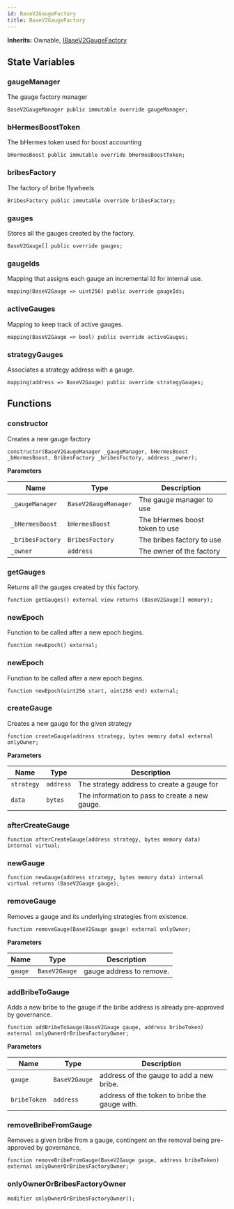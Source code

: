 ```yaml
---
id: BaseV2GaugeFactory
title: BaseV2GaugeFactory
---
```


**Inherits:**
Ownable, [IBaseV2GaugeFactory](/gauges/interfaces/IBaseV2GaugeFactory.sol/interface.IBaseV2GaugeFactory.md)


## State Variables
### gaugeManager
The gauge factory manager


```solidity
BaseV2GaugeManager public immutable override gaugeManager;
```


### bHermesBoostToken
The bHermes token used for boost accounting


```solidity
bHermesBoost public immutable override bHermesBoostToken;
```


### bribesFactory
The factory of bribe flywheels


```solidity
BribesFactory public immutable override bribesFactory;
```


### gauges
Stores all the gauges created by the factory.


```solidity
BaseV2Gauge[] public override gauges;
```


### gaugeIds
Mapping that assigns each gauge an incremental Id for internal use.


```solidity
mapping(BaseV2Gauge => uint256) public override gaugeIds;
```


### activeGauges
Mapping to keep track of active gauges.


```solidity
mapping(BaseV2Gauge => bool) public override activeGauges;
```


### strategyGauges
Associates a strategy address with a gauge.


```solidity
mapping(address => BaseV2Gauge) public override strategyGauges;
```


## Functions
### constructor

Creates a new gauge factory


```solidity
constructor(BaseV2GaugeManager _gaugeManager, bHermesBoost _bHermesBoost, BribesFactory _bribesFactory, address _owner);
```
**Parameters**

|Name|Type|Description|
|----|----|-----------|
|`_gaugeManager`|`BaseV2GaugeManager`|The gauge manager to use|
|`_bHermesBoost`|`bHermesBoost`|The bHermes boost token to use|
|`_bribesFactory`|`BribesFactory`|The bribes factory to use|
|`_owner`|`address`|The owner of the factory|


### getGauges

Returns all the gauges created by this factory.


```solidity
function getGauges() external view returns (BaseV2Gauge[] memory);
```

### newEpoch

Function to be called after a new epoch begins.


```solidity
function newEpoch() external;
```

### newEpoch

Function to be called after a new epoch begins.


```solidity
function newEpoch(uint256 start, uint256 end) external;
```

### createGauge

Creates a new gauge for the given strategy


```solidity
function createGauge(address strategy, bytes memory data) external onlyOwner;
```
**Parameters**

|Name|Type|Description|
|----|----|-----------|
|`strategy`|`address`|The strategy address to create a gauge for|
|`data`|`bytes`|The information to pass to create a new gauge.|


### afterCreateGauge


```solidity
function afterCreateGauge(address strategy, bytes memory data) internal virtual;
```

### newGauge


```solidity
function newGauge(address strategy, bytes memory data) internal virtual returns (BaseV2Gauge gauge);
```

### removeGauge

Removes a gauge and its underlying strategies from existence.


```solidity
function removeGauge(BaseV2Gauge gauge) external onlyOwner;
```
**Parameters**

|Name|Type|Description|
|----|----|-----------|
|`gauge`|`BaseV2Gauge`|gauge address to remove.|


### addBribeToGauge

Adds a new bribe to the gauge if the bribe address is already pre-approved by governance.


```solidity
function addBribeToGauge(BaseV2Gauge gauge, address bribeToken) external onlyOwnerOrBribesFactoryOwner;
```
**Parameters**

|Name|Type|Description|
|----|----|-----------|
|`gauge`|`BaseV2Gauge`|address of the gauge to add a new bribe.|
|`bribeToken`|`address`|address of the token to bribe the gauge with.|


### removeBribeFromGauge

Removes a given bribe from a gauge, contingent on the removal being pre-approved by governance.


```solidity
function removeBribeFromGauge(BaseV2Gauge gauge, address bribeToken) external onlyOwnerOrBribesFactoryOwner;
```

### onlyOwnerOrBribesFactoryOwner


```solidity
modifier onlyOwnerOrBribesFactoryOwner();
```

